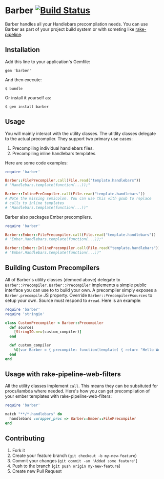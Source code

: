 # Barber [![Build Status](https://travis-ci.org/tchak/barber.png)](https://travis-ci.org/tchak/barber)

Barber handles all your Handlebars precompilation needs. You can use
Barber as part of your project build system or with someting like
[rake-pipeline](https://github.com/living-social/rake-pipeline).

## Installation

Add this line to your application's Gemfile:

    gem 'barber'

And then execute:

    $ bundle

Or install it yourself as:

    $ gem install barber

## Usage

You will mainly interact with the utility classes. The utitlity classes
delegate to the actual precompiler. They support two primary use cases:

1. Precompiling individual handlebars files.
2. Precompiling inline handlebars templates.

Here are some code examples:

```ruby
require 'barber'

Barber::FilePrecompiler.call(File.read("template.handlebars"))
# "Handlebars.template(function(...));"

Barber::InlinePreCompiler.call(File.read("template.handlebars"))
# Note the missing semicolon. You can use this with gsub to replace
# calls to inline templates
# "Handlebars.template(function(...))"
```

Barber also packages Ember precompilers. 

```ruby
require 'barber'

Barber::Ember::FilePrecompiler.call(File.read("template.handlebars"))
# "Ember.Handlebars.template(function(...));"

Barber::Ember::InlinePrecompiler.call(File.read("template.handlebars"))
# "Ember.Handlebars.template(function(...))"
```

## Building Custom Precompilers

All of Barber's utility classes (demoed above) delegate to
`Barber::Precompiler`. `Barber::Precompiler` implements a simple public
interface you can use to to build your own. A precompiler simply exposes
a `Barber.precompile` JS property. Override
`Barber::Precompiler#sources` to setup your own. Source must respond to
`#read`. Here is an example:

```ruby
require 'barber'
require 'stringio'

class CustomPrecompiler < Barber::Precompiler
  def sources
    [StringIO.new(custom_compiler)]
  end

  def custom_compiler
    %Q[var Barber = { precompile: function(template) { return "Hello World!" } };]
  end
end
```

## Usage with rake-pipeline-web-filters

All the utility classes implement `call`. This means they can be
subsituted for procs/lambda where needed. Here's how you can get
precompilation of your ember templates with rake-pipeline-web-filters:

```ruby
require 'barber'

match "**/*.handlebars" do
  handlebars :wrapper_proc => Barber::Ember::FilePrecompiler
end
```

## Contributing

1. Fork it
2. Create your feature branch (`git checkout -b my-new-feature`)
3. Commit your changes (`git commit -am 'Added some feature'`)
4. Push to the branch (`git push origin my-new-feature`)
5. Create new Pull Request
